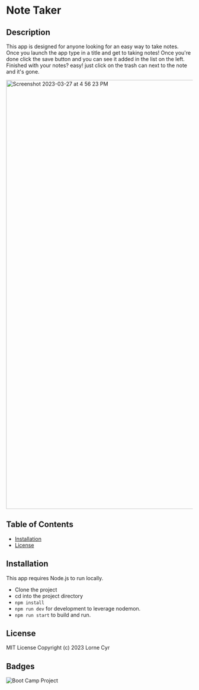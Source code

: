 # Note Taker

## Description

This app is designed for anyone looking for an easy way to take notes. Once you launch the app type in a title and get to taking notes! Once you're done click the save button and you can see it added in the list on the left. Finished with your notes? easy! just click on the trash can next to the note and it's gone. 


<img width="1157" alt="Screenshot 2023-03-27 at 4 56 23 PM" src="https://user-images.githubusercontent.com/4216705/228052314-841726fd-0f39-437a-a4a3-1ff9dd954946.png">

## Table of Contents

- [Installation](#installation)
- [License](#license)

## Installation

This app requires Node.js to run locally.

* Clone the project
* cd into the project directory
* `npm install`
* `npm run dev` for development to leverage nodemon.
* `npm run start` to build and run.

## License

MIT License Copyright (c) 2023 Lorne Cyr

## Badges

![Boot Camp Project](https://img.shields.io/badge/Boot%20Camp%20Project-%E2%9C%94%EF%B8%8F-green)
